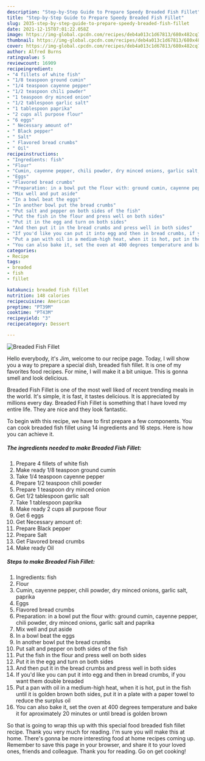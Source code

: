 ```yaml
---
description: "Step-by-Step Guide to Prepare Speedy Breaded Fish Fillet"
title: "Step-by-Step Guide to Prepare Speedy Breaded Fish Fillet"
slug: 2035-step-by-step-guide-to-prepare-speedy-breaded-fish-fillet
date: 2021-12-15T07:01:22.058Z
image: https://img-global.cpcdn.com/recipes/deb4a013c1d67813/680x482cq70/breaded-fish-fillet-recipe-main-photo.jpg
thumbnail: https://img-global.cpcdn.com/recipes/deb4a013c1d67813/680x482cq70/breaded-fish-fillet-recipe-main-photo.jpg
cover: https://img-global.cpcdn.com/recipes/deb4a013c1d67813/680x482cq70/breaded-fish-fillet-recipe-main-photo.jpg
author: Alfred Burns
ratingvalue: 5
reviewcount: 16909
recipeingredient:
- "4 fillets of white fish"
- "1/8 teaspoon ground cumin"
- "1/4 teaspoon cayenne pepper"
- "1/2 teaspoon chili powder"
- "1 teaspoon dry minced onion"
- "1/2 tablespoon garlic salt"
- "1 tablespoon paprika"
- "2 cups all purpose flour"
- "6 eggs"
- " Necessary amount of"
- " Black pepper"
- " Salt"
- " Flavored bread crumbs"
- " Oil"
recipeinstructions:
- "Ingredients: fish"
- "Flour"
- "Cumin, cayenne pepper, chili powder, dry minced onions, garlic salt, paprika"
- "Eggs"
- "Flavored bread crumbs"
- "Preparation: in a bowl put the flour with: ground cumin, cayenne pepper, chili powder, dry minced onions, garlic salt and paprika"
- "Mix well and put aside"
- "In a bowl beat the eggs"
- "In another bowl put the bread crumbs"
- "Put salt and pepper on both sides of the fish"
- "Put the fish in the flour and press well on both sides"
- "Put it in the egg and turn on both sides"
- "And then put it in the bread crumbs and press well in both sides"
- "If you'd like you can put it into egg and then in bread crumbs, if you want them double breaded"
- "Put a pan with oil in a medium-high heat, when it is hot, put in the fish until it is golden brown both sides, put it in a plate with a paper towel to reduce the surplus oil"
- "You can also bake it, set the oven at 400 degrees temperature and bake it for aproximately 20 minutes or until bread is golden brown"
categories:
- Recipe
tags:
- breaded
- fish
- fillet

katakunci: breaded fish fillet 
nutrition: 148 calories
recipecuisine: American
preptime: "PT39M"
cooktime: "PT43M"
recipeyield: "3"
recipecategory: Dessert

---
```



![Breaded Fish Fillet](https://img-global.cpcdn.com/recipes/deb4a013c1d67813/680x482cq70/breaded-fish-fillet-recipe-main-photo.jpg)

Hello everybody, it's Jim, welcome to our recipe page. Today, I will show you a way to prepare a special dish, breaded fish fillet. It is one of my favorites food recipes. For mine, I will make it a bit unique. This is gonna smell and look delicious.



Breaded Fish Fillet is one of the most well liked of recent trending meals in the world. It's simple, it is fast, it tastes delicious. It is appreciated by millions every day. Breaded Fish Fillet is something that I have loved my entire life. They are nice and they look fantastic.


To begin with this recipe, we have to first prepare a few components. You can cook breaded fish fillet using 14 ingredients and 16 steps. Here is how you can achieve it.

<!--inarticleads1-->

##### The ingredients needed to make Breaded Fish Fillet:

1. Prepare 4 fillets of white fish
1. Make ready 1/8 teaspoon ground cumin
1. Take 1/4 teaspoon cayenne pepper
1. Prepare 1/2 teaspoon chili powder
1. Prepare 1 teaspoon dry minced onion
1. Get 1/2 tablespoon garlic salt
1. Take 1 tablespoon paprika
1. Make ready 2 cups all purpose flour
1. Get 6 eggs
1. Get  Necessary amount of:
1. Prepare  Black pepper
1. Prepare  Salt
1. Get  Flavored bread crumbs
1. Make ready  Oil




<!--inarticleads2-->

##### Steps to make Breaded Fish Fillet:

1. Ingredients: fish
1. Flour
1. Cumin, cayenne pepper, chili powder, dry minced onions, garlic salt, paprika
1. Eggs
1. Flavored bread crumbs
1. Preparation: in a bowl put the flour with: ground cumin, cayenne pepper, chili powder, dry minced onions, garlic salt and paprika
1. Mix well and put aside
1. In a bowl beat the eggs
1. In another bowl put the bread crumbs
1. Put salt and pepper on both sides of the fish
1. Put the fish in the flour and press well on both sides
1. Put it in the egg and turn on both sides
1. And then put it in the bread crumbs and press well in both sides
1. If you'd like you can put it into egg and then in bread crumbs, if you want them double breaded
1. Put a pan with oil in a medium-high heat, when it is hot, put in the fish until it is golden brown both sides, put it in a plate with a paper towel to reduce the surplus oil
1. You can also bake it, set the oven at 400 degrees temperature and bake it for aproximately 20 minutes or until bread is golden brown




So that is going to wrap this up with this special food breaded fish fillet recipe. Thank you very much for reading. I'm sure you will make this at home. There's gonna be more interesting food at home recipes coming up. Remember to save this page in your browser, and share it to your loved ones, friends and colleague. Thank you for reading. Go on get cooking!
